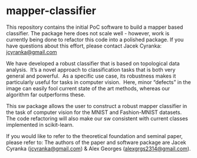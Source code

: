 # mapper-classifier
This repository contains the initial PoC software to build a mapper based classifier.  The package here does not scale well - however, work is currently being done to refactor this code into a polished package.  If you have questions about this effort, please contact Jacek Cyranka: jcyranka@gmail.com  

We have developed a robust classifier that is based on topological data analysis.  It’s a novel approach to classification tasks that is both very general and powerful.  As a specific use case, its robustness makes it particularly useful for tasks in computer vision.  Here, minor “defects” in the image can easily fool current state of the art methods, whereas our algorithm far outperforms these.  

This sw package allows the user to construct a robust mapper classifier in the task of computer vision for the MNIST and Fashion-MNIST datasets.  The code refactoring will also make our sw consistent with current classes implemented in scikit-learn.  

If you would like to refer to the theoretical foundation and seminal paper, please refer to:  The authors of the paper and software package are Jacek Cyranka (jcyranka@gmail.com) & Alex Georges (alexgrgs2314@gmail.com). 
